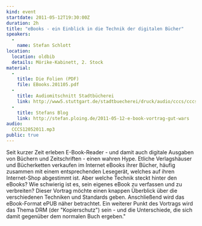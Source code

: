 ```yaml
---
kind: event
startdate: 2011-05-12T19:30:00Z
duration: 2h
title: "eBooks - ein Einblick in die Technik der digitalen Bücher"
speakers:
  -
    name: Stefan Schlott
location:
  location: oldbib
  details: Mörike-Kabinett, 2. Stock
material:
  -
    title: Die Folien (PDF)
    file: EBooks.201105.pdf
  -
    title: Audiomitschnitt Stadtbücherei
    link: http://www5.stuttgart.de/stadtbuecherei/druck/audio/cccs/cccs_audio.htm#26
  -
    title: Stefans Blog
    link: http://stefan.ploing.de/2011-05-12-e-book-vortrag-gut-wars
audio:
  CCCS12052011.mp3
public: true
---
```

Seit kurzer Zeit erleben E-Book-Reader - und damit auch digitale
Ausgaben von Büchern und Zeitschriften - einen wahren Hype. Etliche
Verlagshäuser und Bücherketten verkaufen im Internet eBooks ihrer
Bücher, häufig zusammen mit einem entsprechenden Lesegerät, welches auf
ihren Internet-Shop abgestimmt ist. Aber welche Technik steckt hinter
den eBooks? Wie schwierig ist es, sein eigenes eBook zu verfassen und zu
verbreiten?
Dieser Vortrag möchte einen knappen Überblick über die verschiedenen
Techniken und Standards geben. Anschließend wird das eBook-Format ePUB
näher betrachtet. Ein weiterer Punkt des Vortrags wird das Thema DRM
(der "Kopierschutz") sein - und die Unterschiede, die sich damit
gegenüber dem normalen Buch ergeben."

